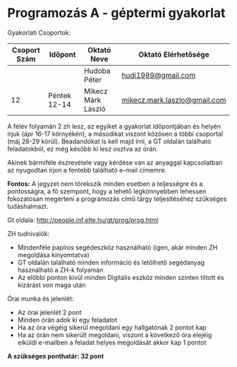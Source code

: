 # Programozás A - géptermi gyakorlat

Gyakorlati Csoportok:

| Csoport Szám | Időpont | Oktató Neve | Oktató Elérhetősége |
| -------- | ---- | ---- | ----------- |
|  |  | Hudoba Péter | hudi1989@gmail.com |
| 12 | Péntek 12-14 | Mikecz Márk László | mikecz.mark.laszlo@gmail.com |

A félév folyamán 2 zh lesz, az egyiket a gyakorlat időpontjában és helyén írjuk (ápr 16-17 környékén), a másodikat viszont közösen a többi csoportal (máj 28-29 körül).
Beadandókat is kell majd írni, a GT oldalán található feladatokból, ez még később ki lesz osztva az órán.
 
Akinek bármiféle észrevétele vagy kérdése van az anyaggal kapcsolatban az nyugodtan írjon a fentebb található e-mail címemre. 

**Fontos:** A jegyzet nem törekszik minden esetben a teljességre és a pontosságra, a fő szempont, hogy a lehető legkönnyebben lehessen fokozatosan megérteni a programozás című tárgy teljesítéséhez szükséges tudáshalmazt.

Gt oldala: http://people.inf.elte.hu/gt/prog/prog.html

ZH tudnivalók:
* Mindenféle papíros segédeszköz használható (igen, akár minden ZH megoldása kinyomtatva)
* GT oldalán található minden információ és letölhető segédanyag használható a ZH-k folyamán
* Az előbbi ponton kívül minden Digitális eszköz minden szinten tiltott és kizárást von maga után

Órai munka és jelenlét:
* Az órai jelenlét 2 pont
* Minden órán adok ki egy feladatot
 * Ha az óra végéig sikerül megoldani egy hallgatónak 2 pontot kap
 * Ha az órán nem sikerült megoldani, viszont a következő óra elejéig elküldi e-mailben a feladat helyes megoldását akkor kap 1 pontot

**A szükséges ponthatár: 32 pont**
